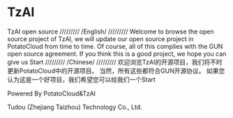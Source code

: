 # TzAI
TzAI open source
/////////
/English/
/////////
Welcome to browse the open source project of TzAI, we will update our open source project in PotatoCloud from time to time. Of course, all of this complies with the GUN open source agreement. If you think this is a good project, we hope you can give us Start
/////////
/Chinese/
/////////
欢迎浏览TzAI的开源项目，我们将不时更新PotatoCloud中的开源项目。 当然，所有这些都符合GUN开源协议。 如果您认为这是一个好项目，我们希望您可以给我们一个Start

Powered By PotatoCloud&TzAI

Tudou (Zhejiang Taizhou) Technology Co., Ltd.
